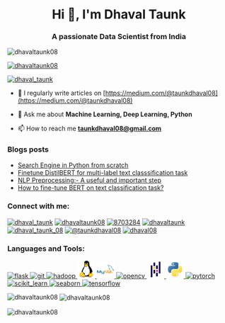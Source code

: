 <h1 align="center">Hi 👋, I'm Dhaval Taunk</h1>
<h3 align="center">A passionate Data Scientist from India</h3>

<p align="left"> <img src="https://komarev.com/ghpvc/?username=dhavaltaunk08&label=Profile%20views&color=0e75b6&style=flat" alt="dhavaltaunk08" /> </p>

<p align="left"> <a href="https://github.com/ryo-ma/github-profile-trophy"><img src="https://github-profile-trophy.vercel.app/?username=dhavaltaunk08" alt="dhavaltaunk08" /></a> </p>

<p align="left"> <a href="https://twitter.com/dhaval_taunk" target="blank"><img src="https://img.shields.io/twitter/follow/dhaval_taunk?logo=twitter&style=for-the-badge" alt="dhaval_taunk" /></a> </p>

- 📝 I regularly write articles on [https://medium.com/@taunkdhaval08](https://medium.com/@taunkdhaval08)

- 💬 Ask me about **Machine Learning, Deep Learning, Python**

- 📫 How to reach me **taunkdhaval08@gmail.com**

### Blogs posts
<!-- BLOG-POST-LIST:START -->
- [Search Engine in Python from scratch](https://medium.com/analytics-vidhya/search-engine-in-python-from-scratch-c3f7cc453250?source=rss-a8e9132e2784------2)
- [Finetune DistilBERT for multi-label text classsification task](https://medium.com/analytics-vidhya/finetune-distilbert-for-multi-label-text-classsification-task-994eb448f94c?source=rss-a8e9132e2784------2)
- [NLP Preprocessing:- A useful and important step](https://medium.com/analytics-vidhya/nlp-preprocessing-a-useful-and-important-step-e79895c65a89?source=rss-a8e9132e2784------2)
- [How to fine-tune BERT on text classification task?](https://medium.com/analytics-vidhya/how-to-fine-tune-bert-on-text-classification-task-723f82786f61?source=rss-a8e9132e2784------2)
<!-- BLOG-POST-LIST:END -->

<h3 align="left">Connect with me:</h3>
<p align="left">
<a href="https://twitter.com/dhaval_taunk" target="blank"><img align="center" src="https://raw.githubusercontent.com/rahuldkjain/github-profile-readme-generator/master/src/images/icons/Social/twitter.svg" alt="dhaval_taunk" height="30" width="40" /></a>
<a href="https://linkedin.com/in/dhavaltaunk08" target="blank"><img align="center" src="https://raw.githubusercontent.com/rahuldkjain/github-profile-readme-generator/master/src/images/icons/Social/linked-in-alt.svg" alt="dhavaltaunk08" height="30" width="40" /></a>
<a href="https://stackoverflow.com/users/8703284" target="blank"><img align="center" src="https://raw.githubusercontent.com/rahuldkjain/github-profile-readme-generator/master/src/images/icons/Social/stack-overflow.svg" alt="8703284" height="30" width="40" /></a>
<a href="https://kaggle.com/dhavaltaunk" target="blank"><img align="center" src="https://raw.githubusercontent.com/rahuldkjain/github-profile-readme-generator/master/src/images/icons/Social/kaggle.svg" alt="dhavaltaunk" height="30" width="40" /></a>
<a href="https://instagram.com/dhaval_taunk_08" target="blank"><img align="center" src="https://raw.githubusercontent.com/rahuldkjain/github-profile-readme-generator/master/src/images/icons/Social/instagram.svg" alt="dhaval_taunk_08" height="30" width="40" /></a>
<a href="https://medium.com/@taunkdhaval08" target="blank"><img align="center" src="https://raw.githubusercontent.com/rahuldkjain/github-profile-readme-generator/master/src/images/icons/Social/medium.svg" alt="@taunkdhaval08" height="30" width="40" /></a>
<a href="https://www.leetcode.com/dhaval08" target="blank"><img align="center" src="https://raw.githubusercontent.com/rahuldkjain/github-profile-readme-generator/master/src/images/icons/Social/leet-code.svg" alt="dhaval08" height="30" width="40" /></a>
</p>

<h3 align="left">Languages and Tools:</h3>
<p align="left"> <a href="https://flask.palletsprojects.com/" target="_blank" rel="noreferrer"> <img src="https://www.vectorlogo.zone/logos/pocoo_flask/pocoo_flask-icon.svg" alt="flask" width="40" height="40"/> </a> <a href="https://git-scm.com/" target="_blank" rel="noreferrer"> <img src="https://www.vectorlogo.zone/logos/git-scm/git-scm-icon.svg" alt="git" width="40" height="40"/> </a> <a href="https://hadoop.apache.org/" target="_blank" rel="noreferrer"> <img src="https://www.vectorlogo.zone/logos/apache_hadoop/apache_hadoop-icon.svg" alt="hadoop" width="40" height="40"/> </a> <a href="https://www.linux.org/" target="_blank" rel="noreferrer"> <img src="https://raw.githubusercontent.com/devicons/devicon/master/icons/linux/linux-original.svg" alt="linux" width="40" height="40"/> </a> <a href="https://www.mysql.com/" target="_blank" rel="noreferrer"> <img src="https://raw.githubusercontent.com/devicons/devicon/master/icons/mysql/mysql-original-wordmark.svg" alt="mysql" width="40" height="40"/> </a> <a href="https://opencv.org/" target="_blank" rel="noreferrer"> <img src="https://www.vectorlogo.zone/logos/opencv/opencv-icon.svg" alt="opencv" width="40" height="40"/> </a> <a href="https://pandas.pydata.org/" target="_blank" rel="noreferrer"> <img src="https://raw.githubusercontent.com/devicons/devicon/2ae2a900d2f041da66e950e4d48052658d850630/icons/pandas/pandas-original.svg" alt="pandas" width="40" height="40"/> </a> <a href="https://www.python.org" target="_blank" rel="noreferrer"> <img src="https://raw.githubusercontent.com/devicons/devicon/master/icons/python/python-original.svg" alt="python" width="40" height="40"/> </a> <a href="https://pytorch.org/" target="_blank" rel="noreferrer"> <img src="https://www.vectorlogo.zone/logos/pytorch/pytorch-icon.svg" alt="pytorch" width="40" height="40"/> </a> <a href="https://scikit-learn.org/" target="_blank" rel="noreferrer"> <img src="https://upload.wikimedia.org/wikipedia/commons/0/05/Scikit_learn_logo_small.svg" alt="scikit_learn" width="40" height="40"/> </a> <a href="https://seaborn.pydata.org/" target="_blank" rel="noreferrer"> <img src="https://seaborn.pydata.org/_images/logo-mark-lightbg.svg" alt="seaborn" width="40" height="40"/> </a> <a href="https://www.tensorflow.org" target="_blank" rel="noreferrer"> <img src="https://www.vectorlogo.zone/logos/tensorflow/tensorflow-icon.svg" alt="tensorflow" width="40" height="40"/> </a> </p>

<p><img align="left" src="https://github-readme-stats.vercel.app/api/top-langs?username=dhavaltaunk08&show_icons=true&locale=en&layout=compact" alt="dhavaltaunk08" /></p>

<p>&nbsp;<img align="center" src="https://github-readme-stats.vercel.app/api?username=dhavaltaunk08&show_icons=true&locale=en" alt="dhavaltaunk08" /></p>

<p><img align="center" src="https://github-readme-streak-stats.herokuapp.com/?user=dhavaltaunk08&" alt="dhavaltaunk08" /></p>
